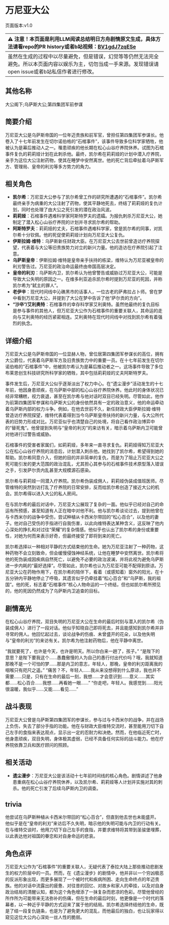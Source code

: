 # 万尼亚大公
页面版本:v1.0
 

| :warning: 注意！本页面是利用LLM阅读总结明日方舟剧情原文生成，具体方法请看repo的PR history或者b站视频：[BV1gdJ7zqESe](https://www.bilibili.com/video/BV1gdJ7zqESe/)         |
|:----------------------------|
| 虽然在生成的过程中以尽量避免，但是错误，幻觉等等仍然无法完全避免。所以本页面内容以娱乐为主，切勿当成一手来源。发现错误请open issue或者b站私信作者进行修改。|



## 其他名称
大公阁下;乌萨斯大公;第四集团军前参谋
## 简要介绍
万尼亚大公是乌萨斯帝国的一位年迈贵族和前军官，曾担任第四集团军参谋长。他卷入了十七年前发生在切尔诺伯格的“石棺事件”，该事件导致多位科学家牺牲，他被认为是幕后推动人之一。罹患顽疾的他长期在松心山谷疗养院休养。试图为石棺事件复仇的莉莉娅计划在此刺杀他。最终，凯尔希在莉莉娅的计划中潜入疗养院，亲手为这位大公注射药物，使其在睡梦中安然离世。他的死亡背后牵扯着乌萨斯军方、管理局、皇帝的利刃等多方势力的角力。
## 相关角色
-   **凯尔希**：万尼亚大公参与了凯尔希曾工作的研究所遭遇的“石棺事件”。凯尔希最终亲手为病重的大公注射了药物，使其平静地死去，终结了莉莉娅的复仇计划，同时也处理了由大公之死引发的潜在政治风波。
-   **莉莉娅**：石棺事件遇难科学家阿斯特罗夫的遗孀。为报仇刺杀万尼亚大公，她制定了潜入松心山谷疗养院的计划并寻求凯尔希的帮助。
-   **阿斯特罗夫**：莉莉娅的丈夫，石棺事件遇难科学家，曾是凯尔希的同事，对凯尔希十分钦佩。他的死促使莉莉娅计划向万尼亚大公复仇。
-   **伊斯拉姆·维特**：乌萨斯新任财政大臣。在万尼亚大公去世前曾造访疗养院探望，代表着与大公等旧贵族势力对立的新兴力量。他的造访在疗养院引起了注意。
-   **乌萨斯皇帝**：伊斯拉姆·维特是皇帝亲手扶持的栋梁，维特认为万尼亚被皇帝的利刃警告过。万尼亚的政治命运最终由帝国高层决定。
-   **皇帝的利刃**：乌萨斯内卫，凯尔希认为他曾警告或威胁过万尼亚大公，可能是导致大公失明的原因之一。在维多利亚追杀凯尔希时提到万尼亚的死因，并称凯尔希为“弑主的罪人”。
-   **老伊辛**：现代时间线中沁礁黑市的话事人，一位古老的萨弗拉占卜师。曾在梦中看到万尼亚大公，并提到了大公在梦中告诉了他“萨尔贡的方向”。
-   **“沙卒”/艾利奥特**：石棺事件的幸存科学家艾利奥特。虽然他最终的复仇目标是参与事件的其他人，但万尼亚大公作为石棺事件的重要关联人，其命运的走向与艾利奥特的经历紧密相连。艾利奥特在现代时间线中对找到凯尔希有着强烈的执念。
## 详细介绍
万尼亚大公是乌萨斯帝国的一位显赫人物，曾位居第四集团军参谋长的高位，拥有大公爵位，代表着乌萨斯军方及旧贵族势力中的重要一员。在十七年前发生在切尔诺伯格的“石棺事件”中，他被凯尔希认为是幕后推动者之一。这场事件导致了多位布莱恩创生科技研究所科学家的牺牲，其中包括莉莉娅的丈夫阿斯特罗夫。

事件发生后，万尼亚大公似乎逐渐淡出了权力中心。在“遗尘漫步”活动发生的十七年前，他因身患顽疾，在乌萨斯中部的松心山谷疗养院休养。他此时的身体状况已经非常糟糕，视力衰退，甚至在凯尔希与他对话时双目已经失明。尽管如此，他作为前第四集团军参谋和乌萨斯大公的身份依然具有一定的政治意义，他的命运牵动着乌萨斯内部的权力斗争。例如，在他去世前不久，新任财政大臣伊斯拉姆·维特曾造访疗养院探望，维特代表着得到当今乌萨斯皇帝扶持的新兴力量，与大公所代表的旧势力形成对比。万尼亚似乎也清楚自己的处境，将自己看作政治博弈中的“替死鬼”。他曾提到失明与“皇帝的利刃”的来访有关，暗示着乌萨斯内卫可能曾对他进行过警告或威胁。

石棺事件的受害者家属们，如莉莉娅，多年来一直寻求复仇。莉莉娅得知万尼亚大公在松心山谷疗养院的消息后，计划潜入刺杀他。她找到了凯尔希，希望得到她的帮助。凯尔希同意介入，但她的目的并非简单的复仇，而是为了阻止万尼亚大公之死可能引发的更大范围的政治混乱，尤其担心其参与的石棺事件技术原型落入错误之手，引发萨尔贡内乱甚至大规模源石感染。

凯尔希与莉莉娅一同潜入疗养院。凯尔希伪装成佣人，莉莉娅伪装成值班医师。尽管维特的突然到访打乱了疗养院的日常安排，反而给凯尔希创造了接近大公的机会。凯尔希得以进入大公的私人房间。

在与凯尔希的最后对话中，万尼亚大公展现了复杂的一面。他似乎已经对自己的命运有所预感，甚至知道有人正在暗中对他不利。他与凯尔希谈论过去，提到他曾在与卡西米尔的战争中受伤，尝试种植从卡西米尔带回的“松心百合”，以及他的妻子。他对自己受伤的手指进行自我伤害，以此向维特表达某种含义，这反映了他内心深处的挣扎和对过往“荣耀”的复杂情感。他似乎也认出了凯尔希的身份或重要性，对她为何而来表示好奇，但最终接受了即将到来的死亡。

凯尔希选择以一种相对平静的方式结束他的生命。她为万尼亚注射了一种药物，这种药物不会立刻致命，但会缓慢侵蚀神经系统，让他在睡梦中安然离世。凯尔希将他的死伪装成因疾病自然死亡，以避免不必要的政治波澜，并将此视为避免乌萨斯进一步内耗的“最好选择”。尽管如此，凯尔希也认为万尼亚可能不配得到原谅。万尼亚大公在药物作用下，在凯尔希的陪伴下，看着（或感知着）窗外的阳光，在十五分钟内平静地停止了呼吸，其遗言似乎仍牵挂着“松心百合”和“乌萨斯，我的祖国”。他的死，标志着“石棺事件”核心人物命运的一个终结，但也如凯尔希所预见的，他的死因仍然成为了乌萨斯内卫追查的目标。
## 剧情高光
在松心山谷疗养院，双目失明的万尼亚大公在生命的最后时刻与潜入的凯尔希（伪装成佣人）进行了一段对话。他似乎知晓自己即将死去，并且能感知到凯尔希并非寻常的佣人。他回忆起过去，谈论战争的伤痕、未曾盛开的花朵，以及他失明与“皇帝的利刃”的来访有关。凯尔希为他注射药物后，他在平静中离世。

“我就要死了，也许是今天，也许是明天。所以你白来一趟了，孩子。”
“是陛下的意思？是陛下要我这个......愚蠢傲慢的人为自己的愚行付出代价吗？哦，我就知道那晚不是一个可怕的梦......那是内卫的意志，年轻人，那晚，皇帝的利刃距离我的咽喉只有咫尺之遥。”
“痛苦？不，年轻人......我从来没想得到什么原谅，我也并不需要......只是，只有在生命的最后一刻，我想......才会意识到......意义......其实都......松心百合......我想......再看她一眼......”
“你走吧，年轻人。我感觉到......阳光很温暖，我似乎......又能......看见......”
## 战斗表现
万尼亚大公曾是乌萨斯第四集团军的参谋长，参与过与卡西米尔的战争，并在战场上负伤，失去了部分手指的功能。他在与财政大臣维特交流时，甚至能用刀切下自己左手的食指来表达观点，显示出一定的忍耐力和决绝。然而，在他临近死亡时，他身患顽疾，双目失明，身体极其虚弱，已经不具备任何实际的战斗能力。他在疗养院依靠卫兵和医疗顾问的照顾。
## 相关活动
-   **遗尘漫步**：万尼亚大公是该活动十七年前时间线的核心角色。剧情讲述了他身患重病在松心山谷疗养院休养，以及凯尔希、莉莉娅等人计划并实施对其的刺杀。他的死亡引发了后续乌萨斯内卫的调查。
## trivia
他尝试在乌萨斯种植从卡西米尔带回的“松心百合”，但直到他去世也未能盛开。
他似乎是在“皇帝的利刃”来访后不久失明，暗示他的失明可能与内卫的行动有关。
在与维特交谈时，他用刀切下自己左手的食指，并要求维特将其带到圣骏堡埋葬，以此表达他对祖国的眷恋和对自身命运的悲哀。
## 角色点评
万尼亚大公作为“石棺事件”的重要关联人，无疑代表了泰拉大陆上那些推动悲剧发生的权力阶层中的一员。然而，在《遗尘漫步》的剧情中，他并非以一个穷凶极恶的反派形象出现，而更多展现了一个被时代和疾病所困、走向生命终点的年迈贵族。他的对话中流露出的疲惫、对往昔的回忆、对故乡和家人的牵挂，以及对自身政治结局的清醒认知，都为这个角色增添了一抹复杂而悲凉的色彩。尽管他曾经的所作所为可能带来无法弥补的伤痛，但在生命的最后时刻，他更像是一个时代的落幕者，以一种近乎平静的方式迎来了属于他的结局。凯尔希选择终结他的生命，既是了结一段复仇链条，也是为了避免更大的混乱，而他最后的独白，也让玩家得以窥见这位大公内心深处一丝人性的脆弱。